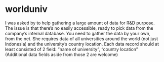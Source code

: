 # worlduniv


I was asked by to help gathering a large amount of data for R&D purpose. The issue is that there’s no easily accessible, ready to pick data from the company’s internal database. You need to gather the data by your own, from the net. She requires data of all universities around the world (not just Indonesia) and the university’s country location. Each data
record should at least consisted of 2 field: “name of university”, “country location” (Additional data fields aside from those 2 are welcome)
